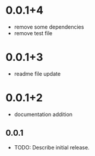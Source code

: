 
# 0.0.1+4 
* remove some dependencies
* remove test file
# 0.0.1+3
* readme file update

# 0.0.1+2
* documentation addition


## 0.0.1

* TODO: Describe initial release.